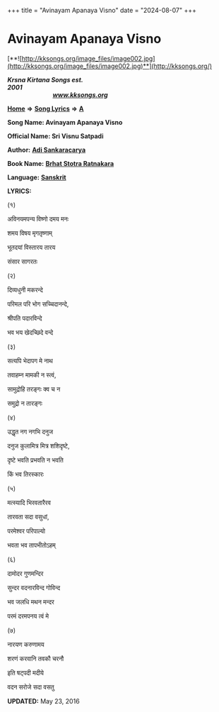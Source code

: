 +++
title = "Avinayam Apanaya Visno"
date = "2024-08-07"
+++

# Avinayam Apanaya Visno
[**![http://kksongs.org/image_files/image002.jpg](http://kksongs.org/image_files/image002.jpg)**](http://kksongs.org/)

**_Krsna Kirtana Songs est. 2001_**                                                                                                                                                 **_www.kksongs.org_**

[**Home**](http://kksongs.org/) **⇒** [**Song Lyrics**](http://kksongs.org/lyrics.html) **⇒** [**A**](http://kksongs.org/songs/song_a.html)

**Song Name: Avinayam Apanaya Visno**

**Official Name: Sri Visnu Satpadi**

**Author:** [**Adi Sankaracarya**](http://kksongs.org/authors/list/adisankara.html)

**Book Name:** **[Brhat Stotra Ratnakara](http://kksongs.org/authors/literature/bsr.html)**

**Language:** [**Sanskrit**](http://kksongs.org/language/list/sanskrit.html)

**LYRICS:**

(१)

अविनयमपन्य विष्णो दमय मनः

शमय विषय मृगतृष्णाम्

भूतदयां विस्तारय तारय

संसार सागरतः

(२)

दिव्यधुनी मकरन्दे

परिमल परि भोग सच्चिदानन्दे,

श्रीपति पदारविन्दे

भव भय खेदच्छिदे वन्दे

(३)

सत्यपि भेदापग मे नाथ

तवाहम्न मामकी न स्त्वं,

सामुद्रोहि तरङ्गः क्व च न

समुद्रो न तारङ्गः

(४)

उद्धृत नग नगभि दनुज

दनुज कुलामित्र मित्र शशिदृष्टे,

दृष्टे भवति प्रभवति न भवति

किं भव तिरस्कारः

(५)

मत्स्यादि भिरवतारैरव

तारवता सदा वसुधां,

परमेश्वर परिपाल्यो

भवता भव तापभीतोऽहम्

(६)

दामोदर गुणमन्दिर

सुन्दर वदनारविन्द गोविन्द

भव जलधि मथन मन्दर

परमं दरमपनय त्वं मे

(७)

नारयण करुणामय

शरणं करवानि तवकौ चरनौ

इति षट्पदी मदीये

वदन सरोजे सदा वसतु

**UPDATED:** May 23, 2016